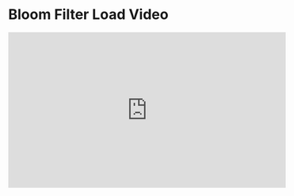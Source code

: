 # Bloom Filter Load Video

<iframe width="560" height="315" src="https://www.youtube.com/embed/SvgHlx14l3I?rel=0" frameborder="0" allow="autoplay; encrypted-media" allowfullscreen></iframe>
